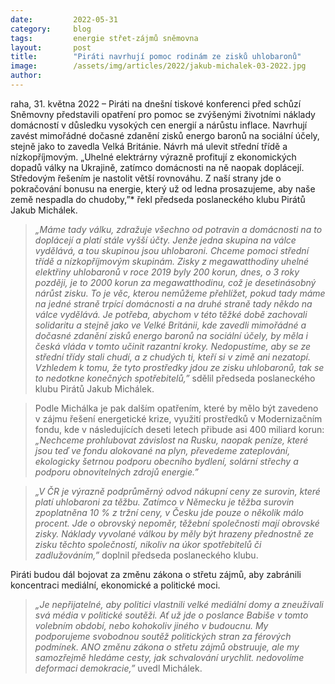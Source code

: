 ```yaml
---
date:         2022-05-31
category:     blog
tags:         energie střet-zájmů sněmovna
layout:       post
title:        "Piráti navrhují pomoc rodinám ze zisků uhlobaronů"
image:        /assets/img/articles/2022/jakub-michalek-03-2022.jpg
author:       
---
```


raha, 31. května 2022 – Piráti na dnešní tiskové konferenci před schůzí Sněmovny představili opatření pro pomoc se zvýšenými životními náklady domácností v důsledku vysokých cen energií a nárůstu inflace. Navrhují zavést mimořádné dočasné zdanění zisků energo baronů na sociální účely, stejně jako to zavedla Velká Británie. Návrh má ulevit střední třídě a nízkopříjmovým. „Uhelné elektrárny výrazně profitují z ekonomických dopadů války na Ukrajině, zatímco domácnosti na ně naopak doplácejí. Středovým řešením je nastolit větší rovnováhu. Z naší strany jde o pokračování bonusu na energie, který už od ledna prosazujeme, aby naše země nespadla do chudoby,”* řekl předseda poslaneckého klubu Pirátů Jakub Michálek. 

> *„Máme tady válku, zdražuje všechno od potravin a domácnosti na to doplácejí a platí stále vyšší účty. Jenže jedna skupina na válce vydělává, a tou skupinou jsou uhlobaroni. Chceme pomoci střední třídě a nízkopříjmovým skupinám. Zisky z megawatthodiny uhelné elektřiny uhlobaronů v roce 2019 byly 200 korun, dnes, o 3 roky později, je to 2000 korun za megawatthodinu, což je desetinásobný nárůst zisku. To je věc, kterou nemůžeme přehlížet, pokud tady máme na jedné straně trpící domácnosti a na druhé straně tady někdo na válce vydělává. Je potřeba, abychom v této těžké době zachovali solidaritu a stejně jako ve Velké Británii, kde zavedli mimořádné a dočasné zdanění zisků energo baronů na sociální účely, by měla i česká vláda v tomto učinit razantní kroky. Nedopustíme, aby se ze střední třídy stali chudí, a z chudých ti, kteří si v zimě ani nezatopí. Vzhledem k tomu, že tyto prostředky jdou ze zisku uhlobaronů, tak se to nedotkne konečných spotřebitelů,”* sdělil předseda poslaneckého klubu Pirátů Jakub Michálek.

> Podle Michálka je pak dalším opatřením, které by mělo být zavedeno v zájmu řešení energetické krize, využití prostředků v Modernizačním fondu, kde v následujících deseti letech přibude asi 400 miliard korun: *„Nechceme prohlubovat závislost na Rusku, naopak peníze, které jsou teď ve fondu alokované na plyn, převedeme zateplování, ekologicky šetrnou podporu obecního bydlení, solární střechy a podporu obnovitelných zdrojů energie.”*

> *„V ČR je výrazně podprůměrný odvod nákupní ceny ze surovin, které platí uhlobaroni za těžbu. Zatímco v Německu je těžba surovin zpoplatněna 10 % z tržní ceny, v Česku jde pouze o několik málo procent. Jde o obrovský nepoměr, těžební společnosti mají obrovské zisky. Náklady vyvolané válkou by měly být hrazeny přednostně ze zisku těchto společností, nikoliv na úkor spotřebitelů či zadlužováním,”* doplnil předseda poslaneckého klubu.

Piráti budou dál bojovat za změnu zákona o střetu zájmů, aby zabránili koncentraci mediální, ekonomické a politické moci.

> *„Je nepřijatelné, aby politici vlastnili velké mediální domy a zneužívali svá média v politické soutěži. Ať už jde o poslance Babiše v tomto volebním období, nebo kohokoliv jiného v budoucnu. My podporujeme svobodnou soutěž politických stran za férových podmínek. ANO změnu zákona o střetu zájmů obstruuje, ale my samozřejmě hledáme cesty, jak schvalování urychlit. nedovolíme deformaci demokracie,”* uvedl Michálek.
